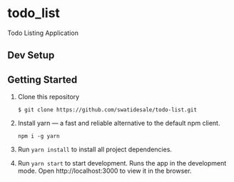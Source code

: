 # todo_list
Todo Listing Application

## Dev Setup

## Getting Started

1. Clone this repository 

    ```
    $ git clone https://github.com/swatidesale/todo-list.git
    ```
2. Install yarn — a fast and reliable alternative to the default npm client.
    ```
    npm i -g yarn
    ```      
3. Run `yarn install` to install all project dependencies.

4. Run `yarn start` to start development.
        Runs the app in the development mode.
        Open http://localhost:3000 to view it in the browser.
